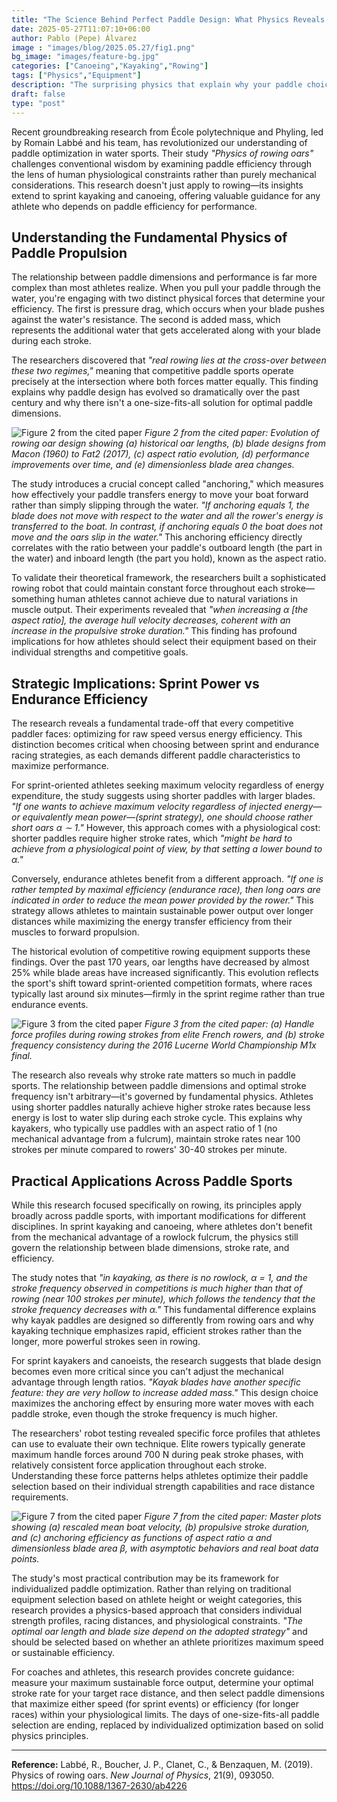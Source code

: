 ```yaml
---
title: "The Science Behind Perfect Paddle Design: What Physics Reveals About Optimal Oar Length and Blade Size"
date: 2025-05-27T11:07:10+06:00
author: Pablo (Pepe) Álvarez
image : "images/blog/2025.05.27/fig1.png"
bg_image: "images/feature-bg.jpg"
categories: ["Canoeing","Kayaking","Rowing"]
tags: ["Physics","Equipment"]
description: "The surprising physics that explain why your paddle choice could be costing you precious seconds on the water"
draft: false
type: "post"
---
```



Recent groundbreaking research from École polytechnique and Phyling, led by Romain Labbé and his team, has revolutionized our understanding of paddle optimization in water sports. Their study *"Physics of rowing oars"* challenges conventional wisdom by examining paddle efficiency through the lens of human physiological constraints rather than purely mechanical considerations. This research doesn't just apply to rowing—its insights extend to sprint kayaking and canoeing, offering valuable guidance for any athlete who depends on paddle efficiency for performance.

## Understanding the Fundamental Physics of Paddle Propulsion

The relationship between paddle dimensions and performance is far more complex than most athletes realize. When you pull your paddle through the water, you're engaging with two distinct physical forces that determine your efficiency. The first is pressure drag, which occurs when your blade pushes against the water's resistance. The second is added mass, which represents the additional water that gets accelerated along with your blade during each stroke.

The researchers discovered that *"real rowing lies at the cross-over between these two regimes,"* meaning that competitive paddle sports operate precisely at the intersection where both forces matter equally. This finding explains why paddle design has evolved so dramatically over the past century and why there isn't a one-size-fits-all solution for optimal paddle dimensions.

![Figure 2 from the cited paper](images/blog/2025.05.27/fig2.png)
*Figure 2 from the cited paper: Evolution of rowing oar design showing (a) historical oar lengths, (b) blade designs from Macon (1960) to Fat2 (2017), (c) aspect ratio evolution, (d) performance improvements over time, and (e) dimensionless blade area changes.*

The study introduces a crucial concept called "anchoring," which measures how effectively your paddle transfers energy to move your boat forward rather than simply slipping through the water. *"If anchoring equals 1, the blade does not move with respect to the water and all the rower's energy is transferred to the boat. In contrast, if anchoring equals 0 the boat does not move and the oars slip in the water."* This anchoring efficiency directly correlates with the ratio between your paddle's outboard length (the part in the water) and inboard length (the part you hold), known as the aspect ratio.

To validate their theoretical framework, the researchers built a sophisticated rowing robot that could maintain constant force throughout each stroke—something human athletes cannot achieve due to natural variations in muscle output. Their experiments revealed that *"when increasing α [the aspect ratio], the average hull velocity decreases, coherent with an increase in the propulsive stroke duration."* This finding has profound implications for how athletes should select their equipment based on their individual strengths and competitive goals.

## Strategic Implications: Sprint Power vs Endurance Efficiency

The research reveals a fundamental trade-off that every competitive paddler faces: optimizing for raw speed versus energy efficiency. This distinction becomes critical when choosing between sprint and endurance racing strategies, as each demands different paddle characteristics to maximize performance.

For sprint-oriented athletes seeking maximum velocity regardless of energy expenditure, the study suggests using shorter paddles with larger blades. *"If one wants to achieve maximum velocity regardless of injected energy—or equivalently mean power—(sprint strategy), one should choose rather short oars α ∼ 1."* However, this approach comes with a physiological cost: shorter paddles require higher stroke rates, which *"might be hard to achieve from a physiological point of view, by that setting a lower bound to α."*

Conversely, endurance athletes benefit from a different approach. *"If one is rather tempted by maximal efficiency (endurance race), then long oars are indicated in order to reduce the mean power provided by the rower."* This strategy allows athletes to maintain sustainable power output over longer distances while maximizing the energy transfer efficiency from their muscles to forward propulsion.

The historical evolution of competitive rowing equipment supports these findings. Over the past 170 years, oar lengths have decreased by almost 25% while blade areas have increased significantly. This evolution reflects the sport's shift toward sprint-oriented competition formats, where races typically last around six minutes—firmly in the sprint regime rather than true endurance events.

![Figure 3 from the cited paper](/images/blog/2025.05.27/fig3.png)
*Figure 3 from the cited paper: (a) Handle force profiles during rowing strokes from elite French rowers, and (b) stroke frequency consistency during the 2016 Lucerne World Championship M1x final.*

The research also reveals why stroke rate matters so much in paddle sports. The relationship between paddle dimensions and optimal stroke frequency isn't arbitrary—it's governed by fundamental physics. Athletes using shorter paddles naturally achieve higher stroke rates because less energy is lost to water slip during each stroke cycle. This explains why kayakers, who typically use paddles with an aspect ratio of 1 (no mechanical advantage from a fulcrum), maintain stroke rates near 100 strokes per minute compared to rowers' 30-40 strokes per minute.

## Practical Applications Across Paddle Sports

While this research focused specifically on rowing, its principles apply broadly across paddle sports, with important modifications for different disciplines. In sprint kayaking and canoeing, where athletes don't benefit from the mechanical advantage of a rowlock fulcrum, the physics still govern the relationship between blade dimensions, stroke rate, and efficiency.

The study notes that *"in kayaking, as there is no rowlock, α = 1, and the stroke frequency observed in competitions is much higher than that of rowing (near 100 strokes per minute), which follows the tendency that the stroke frequency decreases with α."* This fundamental difference explains why kayak paddles are designed so differently from rowing oars and why kayaking technique emphasizes rapid, efficient strokes rather than the longer, more powerful strokes seen in rowing.

For sprint kayakers and canoeists, the research suggests that blade design becomes even more critical since you can't adjust the mechanical advantage through length ratios. *"Kayak blades have another specific feature: they are very hollow to increase added mass."* This design choice maximizes the anchoring effect by ensuring more water moves with each paddle stroke, even though the stroke frequency is much higher.

The researchers' robot testing revealed specific force profiles that athletes can use to evaluate their own technique. Elite rowers typically generate maximum handle forces around 700 N during peak stroke phases, with relatively consistent force application throughout each stroke. Understanding these force patterns helps athletes optimize their paddle selection based on their individual strength capabilities and race distance requirements.

![Figure 7 from the cited paper](images/blog/2025.05.27/fig7.png)
*Figure 7 from the cited paper: Master plots showing (a) rescaled mean boat velocity, (b) propulsive stroke duration, and (c) anchoring efficiency as functions of aspect ratio α and dimensionless blade area β, with asymptotic behaviors and real boat data points.*

The study's most practical contribution may be its framework for individualized paddle optimization. Rather than relying on traditional equipment selection based on athlete height or weight categories, this research provides a physics-based approach that considers individual strength profiles, racing distances, and physiological constraints. *"The optimal oar length and blade size depend on the adopted strategy"* and should be selected based on whether an athlete prioritizes maximum speed or sustainable efficiency.

For coaches and athletes, this research provides concrete guidance: measure your maximum sustainable force output, determine your optimal stroke rate for your target race distance, and then select paddle dimensions that maximize either speed (for sprint events) or efficiency (for longer races) within your physiological limits. The days of one-size-fits-all paddle selection are ending, replaced by individualized optimization based on solid physics principles.

---

**Reference:** Labbé, R., Boucher, J. P., Clanet, C., & Benzaquen, M. (2019). Physics of rowing oars. *New Journal of Physics*, 21(9), 093050. https://doi.org/10.1088/1367-2630/ab4226